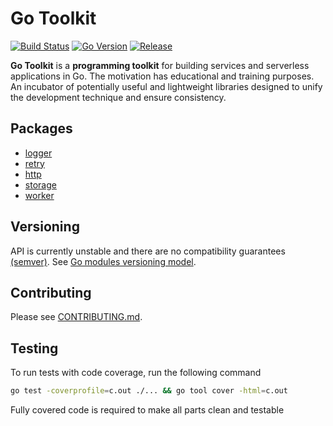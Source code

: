# Go Toolkit

[![Build Status](https://github.com/diptanw/go-toolkit/workflows/build-n-test/badge.svg)](https://github.com/diptanw/go-toolkit/actions)
[![Go Version](https://img.shields.io/static/v1?label=Go&message=1.14&color=9cf)](https://golang.org/doc/go1.14)
[![Release](https://img.shields.io/badge/Release-LATEST-brightgreen.svg)](https://github.com/diptanw/go-toolkit/releases/latest)

**Go Toolkit** is a **programming toolkit** for building services and serverless applications in Go.
The motivation has educational and training purposes. An incubator of potentially useful and lightweight libraries designed to unify the development technique and ensure consistency.

## Packages

- [logger](/logger/doc.go)
- [retry](/retry/doc.go)
- [http](/server/doc.go)
- [storage](/storage/doc.go)
- [worker](/worker/doc.go)

## Versioning

API is currently unstable and there are no compatibility guarantees [(semver)](https://semver.org/). See [Go modules versioning model](https://github.com/golang/go/wiki/Modules#faqs--semantic-import-versioning).

## Contributing

Please see [CONTRIBUTING.md](/CONTRIBUTING.md).

## Testing

To run tests with code coverage, run the following command

```sh
go test -coverprofile=c.out ./... && go tool cover -html=c.out
```

Fully covered code is required to make all parts clean and testable
